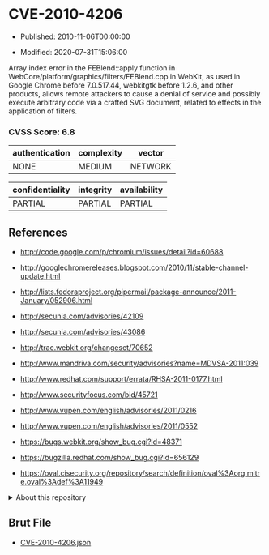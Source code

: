# CVE-2010-4206

- Published: 2010-11-06T00:00:00

- Modified: 2020-07-31T15:06:00

Array index error in the FEBlend::apply function in WebCore/platform/graphics/filters/FEBlend.cpp in WebKit, as used in Google Chrome before 7.0.517.44, webkitgtk before 1.2.6, and other products, allows remote attackers to cause a denial of service and possibly execute arbitrary code via a crafted SVG document, related to effects in the application of filters.

### CVSS Score: **6.8**

| authentication | complexity | vector |
| --- | --- | --- |
| NONE | MEDIUM | NETWORK |

| confidentiality | integrity | availability |
| --- | --- | --- |
| PARTIAL | PARTIAL | PARTIAL |

## References

* http://code.google.com/p/chromium/issues/detail?id=60688

* http://googlechromereleases.blogspot.com/2010/11/stable-channel-update.html

* http://lists.fedoraproject.org/pipermail/package-announce/2011-January/052906.html

* http://secunia.com/advisories/42109

* http://secunia.com/advisories/43086

* http://trac.webkit.org/changeset/70652

* http://www.mandriva.com/security/advisories?name=MDVSA-2011:039

* http://www.redhat.com/support/errata/RHSA-2011-0177.html

* http://www.securityfocus.com/bid/45721

* http://www.vupen.com/english/advisories/2011/0216

* http://www.vupen.com/english/advisories/2011/0552

* https://bugs.webkit.org/show_bug.cgi?id=48371

* https://bugzilla.redhat.com/show_bug.cgi?id=656129

* https://oval.cisecurity.org/repository/search/definition/oval%3Aorg.mitre.oval%3Adef%3A11949

<details>
<summary>About this repository</summary> 

  This repository is part of the project [Live Hack CVE](https://github.com/Live-Hack-CVE). Main website can be found [www.live-hack.org](https://www.live-hack.org) 
  
  Made by [Sn0wAlice](https://github.com/Sn0wAlice) for the people that care about security and need to have a feed of the latest CVEs. Hope you enjoy it, don't forget to star the repo and follow me on [Twitter](https://twitter.com/Sn0wAlice) and [Github](https://github.com/Sn0wAlice). And that is my [personnal website](https://www.alice-snow.me/)

  - [Home Page](https://github.com/Live-Hack-CVE)
  - [Framework](https://github.com/Live-Hack-CVE/cve-framework)
  - [CVE database](https://github.com/Live-Hack-CVE/full_database)
  - [Changelog](https://github.com/Live-Hack-CVE/Changelog)
</details>

## Brut File

* [CVE-2010-4206.json](https://raw.githubusercontent.com/Live-Hack-CVE/full_database/main/cves/2010/CVE-2010-4206.json)

